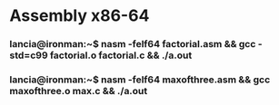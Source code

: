 # Assembly x86-64

### lancia@ironman:~$ nasm -felf64 factorial.asm && gcc -std=c99 factorial.o factorial.c && ./a.out
### lancia@ironman:~$ nasm -felf64 maxofthree.asm && gcc maxofthree.o max.c && ./a.out
